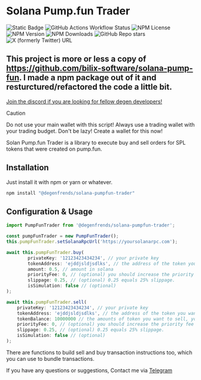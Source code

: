 # Solana Pump.fun Trader

![Static Badge](https://img.shields.io/badge/degen-100%25-pink)
![GitHub Actions Workflow Status](https://img.shields.io/github/actions/workflow/status/degenfrends/solana-pumpfun-trader/publish.yml)
![NPM License](https://img.shields.io/npm/l/%40degenfrends%2Fsolana-pumpfun-trader)
![NPM Version](https://img.shields.io/npm/v/@degenfrends/solana-pumpfun-trader)
![NPM Downloads](https://img.shields.io/npm/dw/@degenfrends/solana-pumpfun-trader)
![GitHub Repo stars](https://img.shields.io/github/stars/degenfrends/solana-pumpfun-trader)
![X (formerly Twitter) URL](https://img.shields.io/twitter/url?url=https%3A%2F%2Fx.com%2Fkryptobrah&label=Twitter%2FX)

## This project is more or less a copy of https://github.com/bilix-software/solana-pump-fun. I made a npm package out of it and resturctured/refactored the code a little bit.

[Join the discord if you are looking for fellow degen developers!](https://discord.gg/HUVAbet2Dp)

> [!CAUTION] 
> Do not use your main wallet with this script! Always use a trading wallet with your trading budget. Don't be lazy! Create a wallet for this now!

Solan Pump.fun Trader is a library to execute buy and sell orders for SPL tokens that were created on pump.fun.

## Installation

Just install it with npm or yarn or whatever.

```bash
npm install "@degenfrends/solana-pumpfun-trader"
```

## Configuration & Usage

```typescript
import PumpFunTrader from '@degenfrends/solana-pumpfun-trader';

const pumpFunTrader = new PumpFunTrader();
this.pumpFunTrader.setSolanaRpcUrl('https://yoursolanarpc.com');

await this.pumpFunTrader.buy(
        privateKey: '12123423434234', // your private key
        tokenAddress: 'ejddjsldjsdlks', // the address of the token you want to buy
        amount: 0.5, // amount in solana
        priorityFee: 0, // (optional) you should increase the priority fee when you want to make sure that transactions are always succesfull.
        slippage: 0.25, // (optional) 0.25 equals 25% slippage.
        isSimulation: false // (optional) 
);

await this.pumpFunTrader.sell(
    privateKey: '12123423434234', // your private key
    tokenAddress: 'ejddjsldjsdlks', // the address of the token you want to sell
    tokenBalance: 10000000 // the amounts of token you want to sell, you need to multiply the amount you want to sell by 1000000 since pump.fun tokens have 6 digits,
    priorityFee: 0, // (optional) you should increase the priority fee when you want to make sure that transactions are always succesfull.
    slippage: 0.25, // (optional) 0.25 equals 25% slippage.
    isSimulation: false // (optional) 
);
```

There are functions to build sell and buy transaction instructions too, which you can use to bundle transactions.

If you have any questions or suggestions, Contact me via [Telegram](https://t.me/trust4120)

